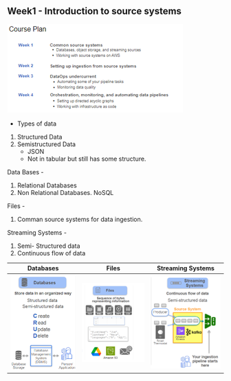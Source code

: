 ## Week1 - Introduction to source systems

![image](./.images/Week_details.png)


* Types of data
1. Structured Data
2. Semistructured Data
    - JSON
    - Not in tabular but still has some structure.


Data Bases -

1. Relational Databases
2. Non Relational Databases. NoSQL

Files - 

1. Comman source systems for data ingestion.

Streaming Systems - 

1. Semi- Structured data
2. Continuous flow of data



|Databases|Files   |Streaming Systems|
|----|--------   |--------|
|![alt text](<.images/Types of Source systems_1.png>)| ![alt text](<.images/Types of Source systems_2.png>)   |![alt text](<.images/Types of Source systems_3.png>)